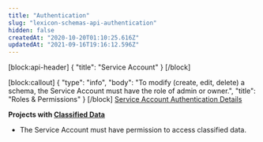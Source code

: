 ```yaml
---
title: "Authentication"
slug: "lexicon-schemas-api-authentication"
hidden: false
createdAt: "2020-10-20T01:10:25.616Z"
updatedAt: "2021-09-16T19:16:12.596Z"
---
```

[block:api-header]
{
  "title": "Service Account"
}
[/block]

[block:callout]
{
  "type": "info",
  "body": "To modify (create, edit, delete) a schema, the Service Account must have the role of admin or owner.",
  "title": "Roles & Permissions"
}
[/block]
[Service Account Authentication Details](ref:authentication#service-accounts)

**Projects with [Classified Data](https://help.mixpanel.com/hc/en-us/articles/360044295131-Data-Classification)**
- The Service Account must have permission to access classified data.